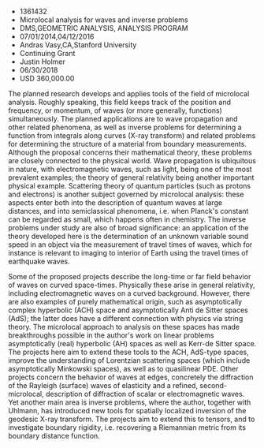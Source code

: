 
* 1361432
* Microlocal analysis for waves and inverse problems
* DMS,GEOMETRIC ANALYSIS, ANALYSIS PROGRAM
* 07/01/2014,04/12/2016
* Andras Vasy,CA,Stanford University
* Continuing Grant
* Justin Holmer
* 06/30/2018
* USD 360,000.00

The planned research develops and applies tools of the field of microlocal
analysis. Roughly speaking, this field keeps track of the position and
frequency, or momentum, of waves (or more generally, functions) simultaneously.
The planned applications are to wave propagation and other related phenomena, as
well as inverse problems for determining a function from integrals along curves
(X-ray transform) and related problems for determining the structure of a
material from boundary measurements. Although the proposal concerns their
mathematical theory, these problems are closely connected to the physical world.
Wave propagation is ubiquitous in nature, with electromagnetic waves, such as
light, being one of the most prevalent examples; the theory of general
relativity being another important physical example. Scattering theory of
quantum particles (such as protons and electrons) is another subject governed by
microlocal analysis: these aspects enter both into the description of quantum
waves at large distances, and into semiclassical phenomena, i.e. when Planck's
constant can be regarded as small, which happens often in chemistry. The inverse
problems under study are also of broad significance: an application of the
theory developed here is the determination of an unknown variable sound speed in
an object via the measurement of travel times of waves, which for instance is
relevant to imaging to interior of Earth using the travel times of earthquake
waves.

Some of the proposed projects describe the long-time or far field behavior of
waves on curved space-times. Physically these arise in general relativity,
including electromagnetic waves on a curved background. However, there are also
examples of purely mathematical origin, such as asymptotically complex
hyperbolic (ACH) space and asymptotically Anti de Sitter spaces (AdS); the
latter does have a different connection with physics via string theory. The
microlocal approach to analysis on these spaces has made breakthroughs possible
in the author's work on linear problems asymptotically (real) hyperbolic (AH)
spaces as well as Kerr-de Sitter space. The projects here aim to extend these
tools to the ACH, AdS-type spaces, improve the understanding of Lorentzian
scattering spaces (which include asymptotically Minkowski spaces), as well as to
quasilinear PDE. Other projects concern the behavior of waves at edges,
concretely the diffraction of the Rayleigh (surface) waves of elasticity and a
refined, second-microlocal, description of diffraction of scalar or
electromagnetic waves. Yet another main area is inverse problems, where the
author, together with Uhlmann, has introduced new tools for spatially localized
inversion of the geodesic X-ray transform. The projects aim to extend this to
tensors, and to investigate boundary rigidity, i.e. recovering a Riemannian
metric from its boundary distance function.
